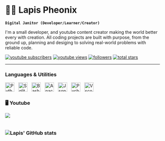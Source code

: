 # 🐦‍🔥 Lapis Pheonix

**`Digital Janitor (Developer/Learner/Creator)`**

I'm a small developer, and youtube content creator making the world better every with creation. All coding projects are built with purpose, from the ground up, planning and desiging to solving real-world problems with reliable code.

<p align="left">
    <a href="https://www.youtube.com/@lapispheonix7569?sub_confirmation=1">
        <img alt="youtube subscribers" title="Subscribe to my YouTube channel" src="https://custom-icon-badges.demolab.com/youtube/channel/subscribers/UC0JbuZxOU1b0lC6N_Js7_sg?color=%23E05D44&label=SUBSCRIBE&logo=video&logoColor=white&style=for-the-badge&labelColor=CE4630"/></a> 
    <a href="https://www.youtube.com/@lapispheonix7569">
        <img alt="youtube views" title="YouTube views" src="https://custom-icon-badges.demolab.com/youtube/channel/views/UC0JbuZxOU1b0lC6N_Js7_sg?color=%23E1AD0E&logo=eye&logoColor=white&style=for-the-badge&labelColor=C79600"/></a> 
    <a href="https://github.com/LapisPhoenix?tab=followers">
        <img alt="followers" title="Follow me on Github" src="https://custom-icon-badges.demolab.com/github/followers/LapisPhoenix?color=236ad3&labelColor=1155ba&style=for-the-badge&logo=person-add&label=Follow&logoColor=white"/></a>
    <a href="https://github.com/LapisPhoenix?tab=repositories&sort=stargazers">
        <img alt="total stars" title="Total stars on GitHub" src="https://custom-icon-badges.demolab.com/github/stars/LapisPhoenix?color=55960c&style=for-the-badge&labelColor=488207&logo=star"/></a>
</p>

---

### Languages & Utilities

<img align="left" alt="Python" width="30px" style="padding-right:10px;" src="https://cdn.jsdelivr.net/gh/devicons/devicon/icons/python/python-plain.svg" />
<img align="left" alt="Sqlite" width="30px" style="padding-right:10px;" src="https://cdn.jsdelivr.net/gh/devicons/devicon@latest/icons/azuresqldatabase/azuresqldatabase-original.svg" />
<img align="left" alt="Bash" width="30px" style="padding-right:10px;" src="https://cdn.jsdelivr.net/gh/devicons/devicon@latest/icons/bash/bash-original.svg" />
<img align="left" alt="Anaconda" width="30px" style="padding-right:10px;" src="https://cdn.jsdelivr.net/gh/devicons/devicon@latest/icons/anaconda/anaconda-original.svg" />
<img align="left" alt="Json" width="30px" style="padding-right:10px;" src="https://cdn.jsdelivr.net/gh/devicons/devicon@latest/icons/json/json-plain.svg" />
<img align="left" alt="Pycharm" width="30px" style="padding-right:10px;" src="https://cdn.jsdelivr.net/gh/devicons/devicon@latest/icons/pycharm/pycharm-original.svg" />
<img align="left" alt="Vscode" width="30px" style="padding-right:10px;" src="https://cdn.jsdelivr.net/gh/devicons/devicon@latest/icons/vscode/vscode-original.svg" />
<br />

#

### 🖥️ Youtube

<!-- BEGIN YOUTUBE-CARDS -->
<!-- END YOUTUBE-CARDS -->

[<img src="https://custom-icon-badges.demolab.com/badge/-Subscribe%20For%20More-red?style=for-the-badge&logo=video&logoColor=white"/>](https://www.youtube.com/@lapispheonix7569?sub_confirmation=1)

#

### ![Lapis' GitHub stats](https://github-readme-stats.vercel.app/api?username=lapisphoenix&show_icons=true&theme=dracula)

